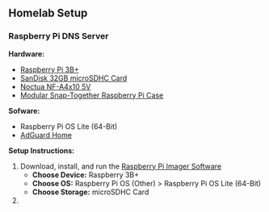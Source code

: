 ## Homelab Setup
### Raspberry Pi DNS Server
**Hardware:**
- [Raspberry Pi 3B+](https://www.raspberrypi.com/products/raspberry-pi-3-model-b-plus)
- [SanDisk 32GB microSDHC Card](https://www.amazon.ca/SanDisk-2-Pack-microSDHC-Memory-2x32GB/dp/B08J4HJ98L/ref=sxts_b2b_sx_reorder_acb_customer?cv_ct_cx=sd+card&sbo=RZvfv%2F%2FHxDF%2BO5021pAnSA%3D%3D&sr=1-1-9f062ed5-8905-4cb9-ad7c-6ce62808241a)
- [Noctua NF-A4x10 5V](https://noctua.at/en/nf-a4x10-5v)
- [Modular Snap-Together Raspberry Pi Case](https://www.printables.com/model/106225-modular-snap-together-raspberry-pi-2b3b3b4-case-w-)

**Sofware:**
- Raspberry Pi OS Lite (64-Bit)
- [AdGuard Home](https://github.com/AdguardTeam/AdGuardHome)

**Setup Instructions:**
1. Download, install, and run the [Raspberry Pi Imager Software](https://www.raspberrypi.com/software/)
   - **Choose Device:** Raspberry 3B+
   - **Choose OS:** Raspberry Pi OS (Other) > Raspberry Pi OS Lite (64-Bit)
   - **Choose Storage:** microSDHC Card
2. 
